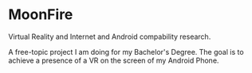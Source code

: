 # MoonFire
Virtual Reality and Internet and Android compability research.

A free-topic project I am doing for my Bachelor's Degree. 
The goal is to achieve a presence of a VR on the screen of my Android Phone.

